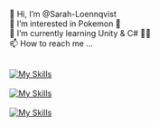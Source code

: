 👋 Hi, I’m @Sarah-Loennqvist<br>
👀 I’m interested in Pokemon 👾<br>
🌱 I’m currently learning Unity & C# 👩‍💻<br>
📫 How to reach me ...<br><br>

[![My Skills](https://skillicons.dev/icons?i=js,html,css,php,mysql)](https://skillicons.dev)<br><br>
[![My Skills](https://skillicons.dev/icons?i=bootstrap,jquery)](https://skillicons.dev)<br><br>
[![My Skills](https://skillicons.dev/icons?i=unity,cs,vscode)](https://skillicons.dev)


<!---
Sarah-Loennqvist/Sarah-Loennqvist is a ✨ special ✨ repository because its `README.md` (this file) appears on your GitHub profile.
You can click the Preview link to take a look at your changes.
--->

